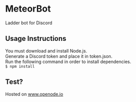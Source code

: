# MeteorBot

Ladder bot for Discord

## Usage Instructions

You must download and install Node.js. <br />
Generate a Discord token and place it in token.json. <br />
Run the following command in order to install dependencies. <br />
  `$ npm install`

## Test?

Hosted on www.openode.io
